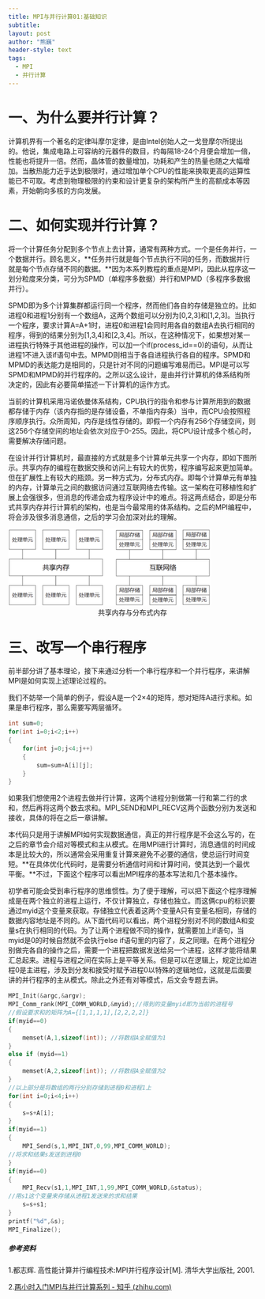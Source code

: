 ```yaml
---
title: MPI与并行计算01:基础知识
subtitle: 
layout: post
author: "熊巍"
header-style: text
tags:
  - MPI
  - 并行计算
---
```


# 一、为什么要并行计算？

计算机界有一个著名的定律叫摩尔定律，是由Intel创始人之一戈登摩尔所提出的。他说，集成电路上可容纳的元器件的数目，约每隔18-24个月便会增加一倍，性能也将提升一倍。然而，晶体管的数量增加，功耗和产生的热量也随之大幅增加。当散热能力近乎达到极限时，通过增加单个CPU的性能来换取更高的运算性能已不可取。考虑到物理极限的约束和设计更复杂的架构所产生的高额成本等因素，开始朝向多核的方向发展。

# 二、如何实现并行计算？

将一个计算任务分配到多个节点上去计算，通常有两种方式。一个是任务并行，一个数据并行。顾名思义，**任务并行就是每个节点执行不同的任务，而数据并行就是每个节点存储不同的数据。**因为本系列教程的重点是MPI，因此从程序这一划分粒度来分类，可分为SPMD（单程序多数据）并行和MPMD（多程序多数据并行）。

SPMD即为多个计算集群都运行同一个程序，然而他们各自的存储是独立的。比如进程0和进程1分别有一个数组A，这两个数组可以分别为[0,2,3]和[1,2,3]。当执行一个程序，要求计算A=A+1时，进程0和进程1会同时用各自的数组A去执行相同的程序，得到的结果分别为[1,3,4]和[2,3,4]。所以，在这种情况下，如果想对某一进程执行特殊于其他进程的操作，可以加一个if(process_id==0)的语句，从而让进程1不进入该if语句中去。MPMD则相当于各自进程执行各自的程序。SPMD和MPMD的表达能力是相同的，只是针对不同的问题编写难易而已。MPI是可以写SPMD和MPMD的并行程序的。之所以这么设计，是由并行计算机的体系结构所决定的，因此有必要简单描述一下计算机的运作方式。

当前的计算机采用冯诺依曼体系结构，CPU执行的指令和参与计算所用到的数据都存储于内存（该内存指的是存储设备，不单指内存条）当中，而CPU会按照程序顺序执行。众所周知，内存是线性存储的。即假一个内存有256个存储空间，则这256个存储空间的地址会依次对应于0-255。因此，将CPU设计成多个核心时，需要解决存储问题。

在设计并行计算机时，最直接的方式就是多个计算单元共享一个内存，即如下图所示。共享内存的编程在数据交换和访问上有较大的优势，程序编写起来更加简单。但在扩展性上有较大的瓶颈。另一种方式为，分布式内存。即每个计算单元有单独的内存，计算单元之间的数据访问通过互联网络去传输。这一架构在可移植性和扩展上会强很多，但消息的传递会成为程序设计中的难点。将这两点结合，即是分布式共享内存并行计算机的架构，也是当今最常用的体系结构。之后的MPI编程中，将会涉及很多消息通信，之后的学习会加深对此的理解。

<img src="https://github.com/VistaLing/VistaLing.github.io/blob/master/img/2023/07/2023-07-18-001.png?raw=true" style="zoom: 40%;" />

<center>共享内存与分布式内存</center>

# 三、改写一个串行程序

前半部分讲了基本理论，接下来通过分析一个串行程序和一个并行程序，来讲解MPI是如何实现上述理论过程的。

我们不妨举一个简单的例子，假设A是一个2×4的矩阵，想对矩阵A进行求和。如果是串行程序，那么需要写两层循环。

```cpp
int sum=0; 
for(int i=0;i<2;i++) 
{ 
    for(int j=0;j<4;j++) 
    { 
        sum=sum+A[i][j]; 
    } 
} 
```

如果我们想使用2个进程去做并行计算，这两个进程分别做第一行和第二行的求和，然后再将这两个数去求和。MPI_SEND和MPI_RECV这两个函数分别为发送和接收，具体的将在之后一章讲解。

本代码只是用于讲解MPI如何实现数据通信，真正的并行程序是不会这么写的，在之后的章节会介绍对等模式和主从模式。在用MPI进行计算时，消息通信的时间成本是比较大的，所以通常会采用重复计算来避免不必要的通信，使总运行时间变短。**在具体优化代码时，是需要分析通信时间和计算时间，使其达到一个最优平衡。**不过，下面这个程序可以看出MPI程序的基本写法和几个基本操作。

初学者可能会受到串行程序的思维惯性。为了便于理解，可以把下面这个程序理解成是在两个独立的进程上运行，不仅计算独立，存储也独立。而这俩cpu的标识要通过myid这个变量来获取。存储独立代表着这两个变量A只有变量名相同，存储的数据内容地址是不同的。从下面代码可以看出，两个进程分别对不同的数组A和变量s在执行相同的代码。为了让两个进程做不同的操作，就需要加上if语句，当myid是0的时候自然就不会执行else if语句里的内容了，反之同理。在两个进程分别做完各自的操作之后，需要一个进程把数据发送给另一个进程，这样才能将结果汇总起来。进程与进程之间在实际上是平等关系。但是可以在逻辑上，规定比如进程0是主进程，涉及到分发和接受时赋予进程0以特殊的逻辑地位，这就是后面要讲的并行程序的主从模式。除此之外还有对等模式，后文会专题去讲。

```cpp
MPI_Init(&argc,&argv); 
MPI_Comm_rank(MPI_COMM_WORLD,&myid);//得到的变量myid即为当前的进程号 
//假设要求和的矩阵为A={[1,1,1,1],[2,2,2,2]} 
if(myid==0) 
{ 
    memset(A,1,sizeof(int)); //将数组A全赋值为1 
} 
else if (myid==1) 
{ 
    memset(A,2,sizeof(int)); //将数组A全赋值为2 
} 
//以上部分是将数组的两行分别存储到进程0和进程1上 
for(int i=0;i<4;i++) 
{ 
    s=s+A[i]; 
} 
if(myid==1) 
{ 
    MPI_Send(s,1,MPI_INT,0,99,MPI_COMM_WORLD); 
//将求和结果s发送到进程0 
} 
if(myid==0) 
{ 
    MPI_Recv(s1,1,MPI_INT,1,99,MPI_COMM_WORLD,&status); 
//用s1这个变量来存储从进程1发送来的求和结果 
    s=s+s1; 
} 
printf("%d",&s); 
MPI_Finalize(); 
```

##### 参考资料

1.都志辉. 高性能计算并行编程技术:MPI并行程序设计[M]. 清华大学出版社, 2001.

2.[两小时入门MPI与并行计算系列 - 知乎 (zhihu.com)](https://zhuanlan.zhihu.com/p/355652501)